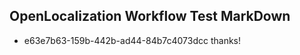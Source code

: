 ## OpenLocalization Workflow Test MarkDown
* e63e7b63-159b-442b-ad44-84b7c4073dcc thanks!

<!--HONumber=Jul16_HO2-->


